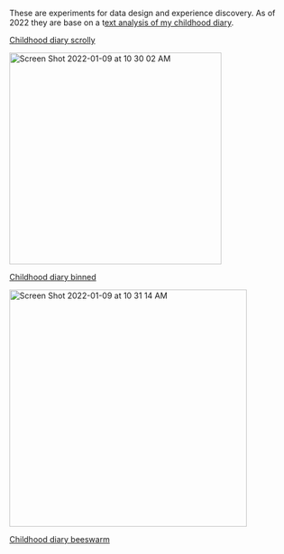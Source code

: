 These are experiments for data design and experience discovery. As of 2022 they are base on a t[ext analysis of my childhood diary](https://ryez.design/portfolio/journal).


[Childhood diary scrolly](https://ryezzz.github.io/visualization-sketches/childhood-diary) 

<img width="376" alt="Screen Shot 2022-01-09 at 10 30 02 AM" src="https://user-images.githubusercontent.com/15457713/148688993-37c9fbc7-2c2f-4861-869c-bb90ab40073c.png">

[Childhood diary binned]( https://ryezzz.github.io/visualization-sketches/childhood-diary-binned)

<img width="421" alt="Screen Shot 2022-01-09 at 10 31 14 AM" src="https://user-images.githubusercontent.com/15457713/148689052-b205f53a-209f-4739-89f3-e5d36b8b302e.png">


[Childhood diary beeswarm](https://ryezzz.github.io/visualization-sketches/childhood-diary-swarm) 


